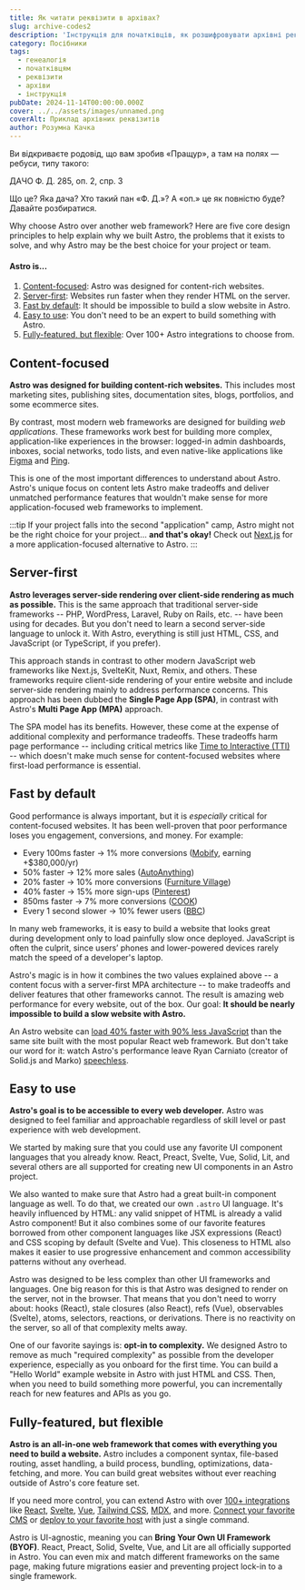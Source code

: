 ```yaml
---
title: Як читати реквізити в архівах?
slug: archive-codes2
description: 'Інструкція для початківців, як розшифровувати архівні реквізити.'
category: Посібники
tags:
  - генеалогія
  - початківцям
  - реквізити
  - архіви
  - інструкція
pubDate: 2024-11-14T00:00:00.000Z
cover: ../../assets/images/unnamed.png
coverAlt: Приклад архівних реквізитів
author: Розумна Качка
---
```


Ви відкриваєте родовід, що вам зробив «Пращур», а там на полях — ребуси, типу такого:

ДАЧО Ф. Д. 285, оп. 2, спр. 3

Що це? Яка дача? Хто такий пан «Ф. Д.»? А «оп.» це як повністю буде? Давайте розбиратися.

Why choose Astro over another web framework? Here are five core design principles to help explain why we built Astro, the problems that it exists to solve, and why Astro may be the best choice for your project or team.

#### Astro is...

1. [Content-focused](#content-focused): Astro was designed for content-rich websites.
2. [Server-first](#server-first): Websites run faster when they render HTML on the server.
3. [Fast by default](#fast-by-default): It should be impossible to build a slow website in Astro.
4. [Easy to use](#easy-to-use): You don't need to be an expert to build something with Astro.
5. [Fully-featured, but flexible](#fully-featured-but-flexible): Over 100+ Astro integrations to choose from.

## Content-focused

**Astro was designed for building content-rich websites.** This includes most marketing sites, publishing sites, documentation sites, blogs, portfolios, and some ecommerce sites.

By contrast, most modern web frameworks are designed for building *web applications*. These frameworks work best for building more complex, application-like experiences in the browser: logged-in admin dashboards, inboxes, social networks, todo lists, and even native-like applications like [Figma](https://figma.com/) and [Ping](https://ping.gg/).

This is one of the most important differences to understand about Astro. Astro's unique focus on content lets Astro make tradeoffs and deliver unmatched performance features that wouldn't make sense for more application-focused web frameworks to implement.

:::tip
If your project falls into the second "application" camp, Astro might not be the right choice for your project... **and that's okay!** Check out [Next.js](https://nextjs.org/) for a more application-focused alternative to Astro.
:::

## Server-first

**Astro leverages server-side rendering over client-side rendering as much as possible.** This is the same approach that traditional server-side frameworks -- PHP, WordPress, Laravel, Ruby on Rails, etc. -- have been using for decades. But you don't need to learn a second server-side language to unlock it. With Astro, everything is still just HTML, CSS, and JavaScript (or TypeScript, if you prefer).

This approach stands in contrast to other modern JavaScript web frameworks like Next.js, SvelteKit, Nuxt, Remix, and others. These frameworks require client-side rendering of your entire website and include server-side rendering mainly to address performance concerns. This approach has been dubbed the **Single Page App (SPA)**, in contrast with Astro's **Multi Page App (MPA)** approach.

The SPA model has its benefits. However, these come at the expense of additional complexity and performance tradeoffs. These tradeoffs harm page performance -- including critical metrics like [Time to Interactive (TTI)](https://web.dev/interactive/) -- which doesn't make much sense for content-focused websites where first-load performance is essential.

## Fast by default

Good performance is always important, but it is *especially* critical for content-focused websites. It has been well-proven that poor performance loses you engagement, conversions, and money. For example:

* Every 100ms faster → 1% more conversions ([Mobify](https://web.dev/why-speed-matters/), earning +$380,000/yr)
* 50% faster → 12% more sales ([AutoAnything](https://www.digitalcommerce360.com/2010/08/19/web-accelerator-revs-conversion-and-sales-autoanything/))
* 20% faster → 10% more conversions ([Furniture Village](https://www.thinkwithgoogle.com/intl/en-gb/marketing-strategies/app-and-mobile/furniture-village-and-greenlight-slash-page-load-times-boosting-user-experience/))
* 40% faster → 15% more sign-ups ([Pinterest](https://medium.com/pinterest-engineering/driving-user-growth-with-performance-improvements-cfc50dafadd7))
* 850ms faster → 7% more conversions ([COOK](https://web.dev/why-speed-matters/))
* Every 1 second slower → 10% fewer users ([BBC](https://www.creativebloq.com/features/how-the-bbc-builds-websites-that-scale))

In many web frameworks, it is easy to build a website that looks great during development only to load painfully slow once deployed. JavaScript is often the culprit, since users’ phones and lower-powered devices rarely match the speed of a developer's laptop.

Astro's magic is in how it combines the two values explained above -- a content focus with a server-first MPA architecture -- to make tradeoffs and deliver features that other frameworks cannot. The result is amazing web performance for every website, out of the box. Our goal: **It should be nearly impossible to build a slow website with Astro.**

An Astro website can [load 40% faster with 90% less JavaScript](https://twitter.com/t3dotgg/status/1437195415439360003) than the same site built with the most popular React web framework. But don't take our word for it: watch Astro's performance leave Ryan Carniato (creator of Solid.js and Marko) [speechless](https://youtu.be/2ZEMb_H-LYE?t=8163).

## Easy to use

**Astro's goal is to be accessible to every web developer.** Astro was designed to feel familiar and approachable regardless of skill level or past experience with web development.

We started by making sure that you could use any favorite UI component languages that you already know. React, Preact, Svelte, Vue, Solid, Lit, and several others are all supported for creating new UI components in an Astro project.

We also wanted to make sure that Astro had a great built-in component language as well. To do that, we created our own `.astro` UI language. It's heavily influenced by HTML: any valid snippet of HTML is already a valid Astro component! But it also combines some of our favorite features borrowed from other component languages like JSX expressions (React) and CSS scoping by default (Svelte and Vue). This closeness to HTML also makes it easier to use progressive enhancement and common accessibility patterns without any overhead.

Astro was designed to be less complex than other UI frameworks and languages. One big reason for this is that Astro was designed to render on the server, not in the browser. That means that you don't need to worry about: hooks (React), stale closures (also React), refs (Vue), observables (Svelte), atoms, selectors, reactions, or derivations. There is no reactivity on the server, so all of that complexity melts away.

One of our favorite sayings is: **opt-in to complexity.** We designed Astro to remove as much "required complexity" as possible from the developer experience, especially as you onboard for the first time. You can build a "Hello World" example website in Astro with just HTML and CSS. Then, when you need to build something more powerful, you can incrementally reach for new features and APIs as you go.

## Fully-featured, but flexible

**Astro is an all-in-one web framework that comes with everything you need to build a website.** Astro includes a component syntax, file-based routing, asset handling, a build process, bundling, optimizations, data-fetching, and more. You can build great websites without ever reaching outside of Astro's core feature set.

If you need more control, you can extend Astro with over [100+ integrations](https://astro.build/integrations/) like [React](https://www.npmjs.com/package/@astrojs/react), [Svelte](https://www.npmjs.com/package/@astrojs/svelte), [Vue](https://www.npmjs.com/package/@astrojs/vue), [Tailwind CSS](https://www.npmjs.com/package/@astrojs/tailwind), [MDX](https://www.npmjs.com/package/@astrojs/mdx), and more. [Connect your favorite CMS](/en/guides/cms/) or [deploy to your favorite host](/en/guides/deploy/) with just a single command.

Astro is UI-agnostic, meaning you can **Bring Your Own UI Framework (BYOF)**. React, Preact, Solid, Svelte, Vue, and Lit are all officially supported in Astro. You can even mix and match different frameworks on the same page, making future migrations easier and preventing project lock-in to a single framework.
